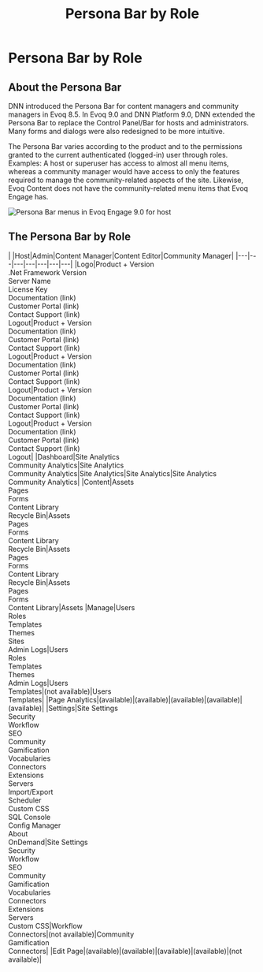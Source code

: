 ﻿---
uid: persona-bar-by-role
locale: en
title: Persona Bar by Role
dnneditions: DNN Platform,Evoq Content,Evoq Engage
dnnversion: 09.02.00
related-topics: administrators-included-modules-overview,requirements,product-versions,dnn-overview,control-bar-to-persona-bar,providers,dnn-license,DNN-security,more-resources
---

# Persona Bar by Role

## About the Persona Bar

DNN introduced the Persona Bar for content managers and community managers in Evoq 8.5. In Evoq 9.0 and DNN Platform 9.0, DNN extended the Persona Bar to replace the Control Panel/Bar for hosts and administrators. Many forms and dialogs were also redesigned to be more intuitive.

The Persona Bar varies according to the product and to the permissions granted to the current authenticated (logged-in) user through roles. Examples: A host or superuser has access to almost all menu items, whereas a community manager would have access to only the features required to manage the community-related aspects of the site. Likewise, Evoq Content does not have the community-related menu items that Evoq Engage has.

  

![Persona Bar menus in Evoq Engage 9.0 for host](/images/scr-pbar-host.gif)

  

## The Persona Bar by Role

|   |Host|Admin|Content Manager|Content Editor|Community Manager|
|---|---|---|---|---|---|---|
|Logo|Product + Version<br />.Net Framework Version<br />Server Name<br />License Key<br />Documentation (link)<br />Customer Portal (link)<br />Contact Support (link)<br />Logout|Product + Version<br />Documentation (link)<br />Customer Portal (link)<br />Contact Support (link)<br />Logout|Product + Version<br />Documentation (link)<br />Customer Portal (link)<br />Contact Support (link)<br />Logout|Product + Version<br />Documentation (link)<br />Customer Portal (link)<br />Contact Support (link)<br />Logout|Product + Version<br />Documentation (link)<br />Customer Portal (link)<br />Contact Support (link)<br />Logout|
|Dashboard|Site Analytics<br />Community Analytics|Site Analytics<br />Community Analytics|Site Analytics|Site Analytics|Site Analytics<br />Community Analytics|
|Content|Assets<br />Pages<br />Forms<br />Content Library<br />Recycle Bin|Assets<br />Pages<br />Forms<br />Content Library<br />Recycle Bin|Assets<br />Pages<br />Forms<br />Content Library<br />Recycle Bin|Assets<br />Pages<br />Forms<br />Content Library|Assets
|Manage|Users<br />Roles<br />Templates<br />Themes<br />Sites<br />Admin Logs|Users<br />Roles<br />Templates<br />Themes<br />Admin Logs|Users<br />Templates|(not available)|Users<br />Templates|
|Page Analytics|(available)|(available)|(available)|(available)|(available)|
|Settings|Site Settings<br />Security<br />Workflow<br />SEO<br />Community<br />Gamification<br />Vocabularies<br />Connectors<br />Extensions<br />Servers<br />Import/Export<br />Scheduler<br />Custom CSS<br />SQL Console<br />Config Manager<br />About<br />OnDemand|Site Settings<br />Security<br />Workflow<br />SEO<br />Community<br />Gamification<br />Vocabularies<br />Connectors<br />Extensions<br />Servers<br />Custom CSS|Workflow<br />Connectors|(not available)|Community<br />Gamification<br />Connectors|
|Edit Page|(available)|(available)|(available)|(available)|(not available)|
